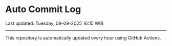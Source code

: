 # Auto Commit Log

Last updated: Tuesday, 09-09-2025 16:15 WIB

---

This repository is automatically updated every hour using GitHub Actions.

